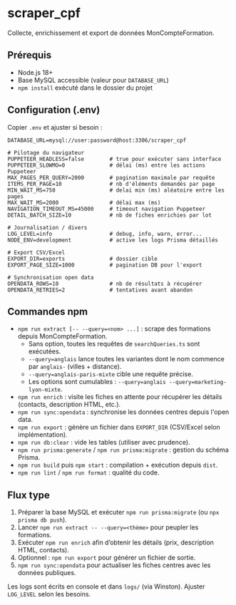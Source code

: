 # scraper_cpf

Collecte, enrichissement et export de données MonCompteFormation.

## Prérequis
- Node.js 18+
- Base MySQL accessible (valeur pour `DATABASE_URL`)
- `npm install` exécuté dans le dossier du projet

## Configuration (.env)
Copier `.env` et ajuster si besoin :

```
DATABASE_URL=mysql://user:password@host:3306/scraper_cpf

# Pilotage du navigateur
PUPPETEER_HEADLESS=false        # true pour exécuter sans interface
PUPPETEER_SLOWMO=0              # délai (ms) entre les actions Puppeteer
MAX_PAGES_PER_QUERY=2000        # pagination maximale par requête
ITEMS_PER_PAGE=10               # nb d'éléments demandés par page
MIN_WAIT_MS=750                 # delai min (ms) aléatoire entre les pages
MAX_WAIT_MS=2000                # délai max (ms)
NAVIGATION_TIMEOUT_MS=45000     # timeout navigation Puppeteer
DETAIL_BATCH_SIZE=10            # nb de fiches enrichies par lot

# Journalisation / divers
LOG_LEVEL=info                  # debug, info, warn, error...
NODE_ENV=development            # active les logs Prisma détaillés

# Export CSV/Excel
EXPORT_DIR=exports              # dossier cible
EXPORT_PAGE_SIZE=1000           # pagination DB pour l'export

# Synchronisation open data
OPENDATA_ROWS=10                # nb de résultats à récupérer
OPENDATA_RETRIES=2              # tentatives avant abandon
```

## Commandes npm
- `npm run extract [-- --query=<nom> ...]` : scrape des formations depuis MonCompteFormation.
  - Sans option, toutes les requêtes de `searchQueries.ts` sont exécutées.
  - `--query=anglais` lance toutes les variantes dont le nom commence par `anglais-` (villes + distance).
  - `--query=anglais-paris-mixte` cible une requête précise.
  - Les options sont cumulables : `--query=anglais --query=marketing-lyon-mixte`.
- `npm run enrich` : visite les fiches en attente pour récupérer les détails (contacts, description HTML, etc.).
- `npm run sync:opendata` : synchronise les données centres depuis l'open data.
- `npm run export` : génère un fichier dans `EXPORT_DIR` (CSV/Excel selon implémentation).
- `npm run db:clear` : vide les tables (utiliser avec prudence).
- `npm run prisma:generate` / `npm run prisma:migrate` : gestion du schéma Prisma.
- `npm run build` puis `npm start` : compilation + exécution depuis `dist`.
- `npm run lint` / `npm run format` : qualité du code.

## Flux type
1. Préparer la base MySQL et exécuter `npm run prisma:migrate` (ou `npx prisma db push`).
2. Lancer `npm run extract -- --query=<thème>` pour peupler les formations.
3. Exécuter `npm run enrich` afin d’obtenir les détails (prix, description HTML, contacts).
4. Optionnel : `npm run export` pour générer un fichier de sortie.
5. `npm run sync:opendata` pour actualiser les fiches centres avec les données publiques.

Les logs sont écrits en console et dans `logs/` (via Winston). Ajuster `LOG_LEVEL` selon les besoins.
